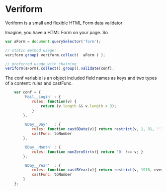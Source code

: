 
Veriform
========

Veriform is a small and flexible HTML Form data validator


Imagine, you have a HTML Form on your page. So


``` javascript
var aForm = document.querySelector('form');

// static method usage:
veriform.group( veriform.collect(  aForm ) );

// preferred usage with chaining
veriform(aForm).collect().group().validate(conf);
```

The conf variable is an object included field names as keys and two types of a content: rules and castFunc.

``` javascript
	var conf = {
		'Mail__Login' : {
			rules: function(v) {
				return (v.length && v.length > 3);
			}
		},
		
		'BDay__Day'   : {
			rules: function castBDate(v){ return restrict(v, 1, 31, ''); },
			castFunc: toNumber
		},

		'BDay__Month' : {
			rules: function nonZeroStr(v){ return '0' !== v; }
		},

		'BDay__Year'  : {
			rules: function castBYear(v){ return restrict(v, 1910, everDate.getYear(), '') },
			castFunc: toNumber
		}
	};   
```
